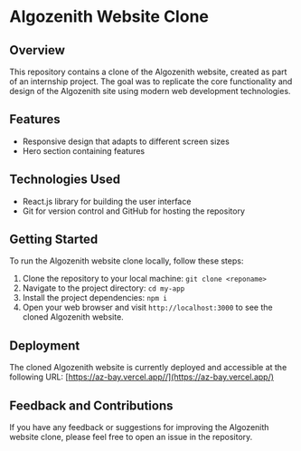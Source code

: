 # Algozenith Website Clone

## Overview
This repository contains a clone of the Algozenith website, created as part of an internship project. The goal was to replicate the core functionality and design of the Algozenith site using modern web development technologies.

## Features
- Responsive design that adapts to different screen sizes
- Hero section containing features

## Technologies Used
- React.js library for building the user interface
- Git for version control and GitHub for hosting the repository

## Getting Started
To run the Algozenith website clone locally, follow these steps:

1. Clone the repository to your local machine: `git clone <reponame>`
2. Navigate to the project directory: `cd my-app`
3. Install the project dependencies: `npm i`
5. Open your web browser and visit `http://localhost:3000` to see the cloned Algozenith website.

## Deployment
The cloned Algozenith website is currently deployed and accessible at the following URL:
[https://az-bay.vercel.app//](https://az-bay.vercel.app/)

## Feedback and Contributions
If you have any feedback or suggestions for improving the Algozenith website clone, please feel free to open an issue in the repository. 
